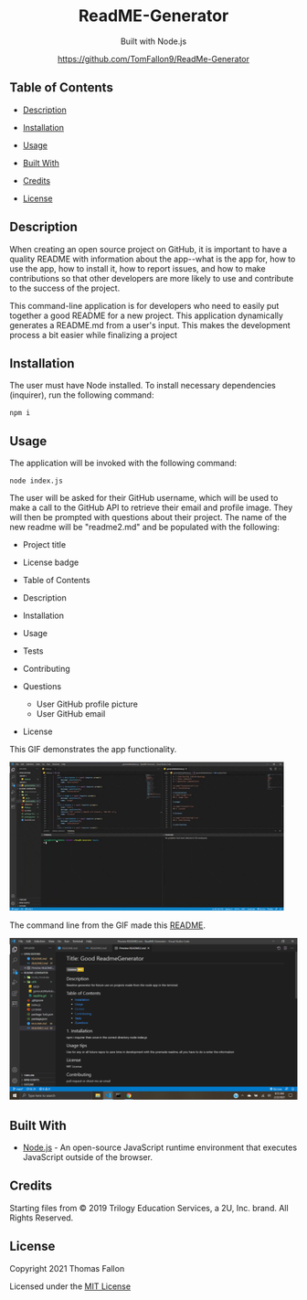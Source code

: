<div align="center">

# ReadME-Generator

Built with Node.js

https://github.com/TomFallon9/ReadMe-Generator

</div>

## Table of Contents 

* [Description](#description)

* [Installation](#installation)
* [Usage](#usage)
* [Built With](#built-with)
* [Credits](#credits)
* [License](#license)

## Description

When creating an open source project on GitHub, it is important to have a quality README with information about the app--what is the app for, how to use the app, how to install it, how to report issues, and how to make contributions so that other developers are more likely to use and contribute to the success of the project.

This command-line application is for developers who need to easily put together a good README for a new project. This application dynamically generates a README.md from a user's input. This makes the development process a bit easier while finalizing a project



## Installation

The user must have Node installed. To install necessary dependencies  (inquirer), run the following command:
```
npm i
```



## Usage

The application will be invoked with the following command:

```
node index.js
```
The user will be asked for their GitHub username, which will be used to make a call to the GitHub API to retrieve their email and profile image. They will then be prompted with questions about their project.
The name of the new readme will be "readme2.md" and be populated with the following:

* Project title
* License badge
* Table of Contents
* Description
* Installation
* Usage
* Tests
* Contributing
* Questions
  * User GitHub profile picture
  * User GitHub email
 
* License

This GIF demonstrates the app functionality.

![](utils/readMe.gif)

The command line from the GIF made this [README](https://github.com/TomFallon9/ReadMe-Generator/blob/main/README2.md).

<img src='utils/screenshot21.png' width='550px' alt='README screenshot'>


## Built With

* [Node.js](https://nodejs.org/en/) - An open-source JavaScript runtime environment that executes JavaScript outside of the browser. 


## Credits


Starting files from © 2019 Trilogy Education Services, a 2U, Inc. brand. All Rights Reserved.


## License

Copyright 2021 Thomas Fallon

Licensed under the [MIT License](https://opensource.org/licenses/MIT)

